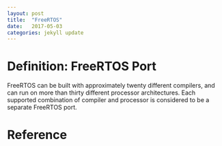 ```yaml
---
layout: post
title:  "FreeRTOS"
date:   2017-05-03 
categories: jekyll update
---
```


# Definition: FreeRTOS Port

FreeRTOS can be built with approximately twenty different compilers, and can run on more
than thirty different processor architectures. Each supported combination of compiler and
processor is considered to be a separate FreeRTOS port.





# Reference




